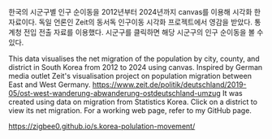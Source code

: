 한국의 시군구별 인구 순이동을 2012년부터 2024년까지 canvas를 이용해 시각화 한 자료이다.
독일 언론인 Zeit의 동서독 인구이동 시각화 프로젝트에서 영감을 받았다. 
통계청 전입 전출 자료를 이용했다. 
시군구를 클릭하면 해당 시군구의 인구 순이동을 볼 수 있다.


This data visualises the net migration of the population by city, county, and district in South Korea from 2012 to 2024 using canvas.
Inspired by German media outlet Zeit's visualisation project on population migration between East and West Germany.
https://www.zeit.de/politik/deutschland/2019-05/ost-west-wanderung-abwanderung-ostdeutschland-umzug
It was created using data on migration from Statistics Korea. Click on a district to view its net migration.
For a working web page, refer to my GitHub page.

https://zigbee0.github.io/s.korea-polulation-movement/
